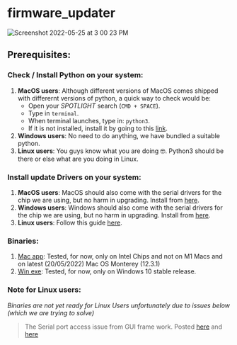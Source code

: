 # firmware_updater
![Screenshot 2022-05-25 at 3 00 23 PM](https://user-images.githubusercontent.com/4619862/170200211-0835a531-3686-45f0-94be-1ac9f9143278.png)


## Prerequisites:
### Check / Install Python on your system:
1. __MacOS users__: Although different versions of MacOS comes shipped with differernt versions of python, a quick way to check would be: 
   - Open your _SPOTLIGHT_ search (`CMD + SPACE`).
   - Type in `terminal`.
   - When terminal launches, type in: `python3`. 
   - If it is not installed, install it by going to this [link](https://www.python.org/downloads/macos/).
2. __Windows users__: No need to do anything, we have bundled a suitable python. 
3. __Linux users__: You guys know what you are doing 🤓. Python3 should be there or else what are you doing in Linux.   

### Install update Drivers on your system:
1. __MacOS users__: MacOS should also come with the serial drivers for the chip we are using, but no harm in upgrading. Install from [here](https://github.com/devATdbsutdio/firmware_updater/blob/main/tools/drivers/CH34XSER_MAC.zip). 
2. __Windows users__: Windows should also come with the serial drivers for the chip we are using, but no harm in upgrading. Install from [here](https://github.com/devATdbsutdio/firmware_updater/blob/main/tools/drivers/CH34XSER_WIN.zip).
3. __Linux users__: Follow this guide [here](https://gist.github.com/dattasaurabh82/082d13fd61c0d06c7a358c5e605ce4fd). 


### Binaries: 
1. [Mac app](https://github.com/devATdbsutdio/firmware_updater/releases/download/v1.0.0b/macos-x86_64.zip): Tested, for now, only on Intel Chips and not on M1 Macs and on latest (20/05/2022)  Mac OS Monterey (12.3.1)
2. [Win exe](https://github.com/devATdbsutdio/firmware_updater/releases/download/v1.0.0b/windows-amd64.zip): Tested, for now, only on Windows 10 stable release. 

### Note for Linux users: 
_Binaries are not yet ready for Linux Users unfortunately due to issues below (which we are trying to solve)_
> The Serial port access issue from GUI frame work. Posted [here](https://github.com/processing/processing4/issues/490) and [here](https://discourse.processing.org/t/serial-list-on-linux-doesnt-seem-to-work/37075)

